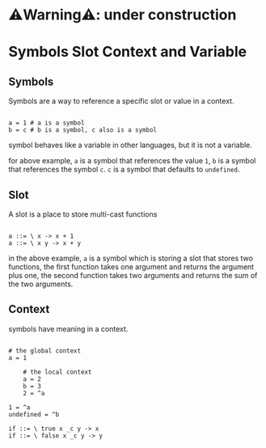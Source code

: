 # ⚠️Warning⚠️: under construction

# Symbols Slot Context and Variable

## Symbols

Symbols are a way to reference a specific slot or value in a context.

```sap

a = 1 # a is a symbol
b = c # b is a symbol, c also is a symbol

```

symbol behaves like a variable in other languages, but it is not a variable.

for above example, `a` is a symbol that references the value `1`, `b` is a symbol that references the symbol `c`. `c` is a symbol that defaults to `undefined`.

## Slot

A slot is a place to store multi-cast functions

```sap

a ::= \ x -> x + 1
a ::= \ x y -> x + y

```

in the above example, `a` is a symbol which is storing a slot that stores two functions, the first function takes one argument and returns the argument plus one, the second function takes two arguments and returns the sum of the two arguments.

## Context

symbols have meaning in a context.

```sap

# the global context
a = 1

    # the local context
    a = 2
    b = 3
    2 = ^a

1 = ^a
undefined = ^b

```

```sap
if ::= \ true x _c y -> x
if ::= \ false x _c y -> y
```